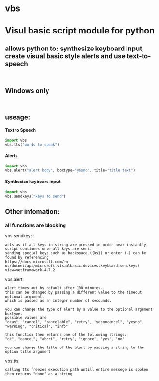 # vbs
<h1>Visul basic script module for python</h1>
<h2>allows python to: synthesize keyboard input, create visual basic style alerts and use text-to-speech</h2>
<br>
<h2>Windows only</h2>
<br>
<h2>useage:</h2>

  <h4>Text to Speech</h4>
  
  ```python
  import vbs
  vbs.tts("words to speak")
  ```

  <h4>Alerts</h4>
  
  ```python
  import vbs
  vbs.alert("alert body", boxtype="yesno", title="title text")
  ```

  <h4>Synthesize keyboard input</h4>
  
  ```python
  import vbs
  vbs.sendkeys("keys to send")
  ```
<h2>Other infomation:</h2>

  <h3>all functions are blocking</h3>

  vbs.sendkeys:
  
    acts as if all keys in string are pressed in order near instantly.
    script contiunes once all keys are sent.
    sending special keys such as backspace ({bs}) or enter (~) can be found by referencing
    https://docs.microsoft.com/en-us/dotnet/api/microsoft.visualbasic.devices.keyboard.sendkeys?view=netframework-4.7.2
  
  vbs.alert:
  
    alert times out by default after 100 minutes.
    this can be changed by passing a different value to the timeout optional argument.
    which is passed as an integer number of secounds.
    
    you can change the type of alert by a value to the optional argument boxtype.
    possible values are
    "okay", "cancel", "cancelable", "retry", "yesnocancel", "yesno", "warning", "critical", "info"
    
    this function then returns one of the following strings:
    "ok", "cancel", "abort", "retry", "ignore", "yes", "no"
    
    you can change the title of the alert by passing a string to the option title argument
    
  vbs.tts:
  
    calling tts freezes execution path untill entire messege is spoken
    then returns "done" as a string
